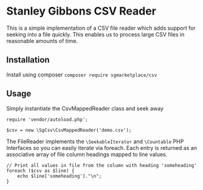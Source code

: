 # Stanley Gibbons CSV Reader
This is a simple implementation of a CSV file reader which adds support for seeking into a file quickly. This enables us to process large CSV files in reasonable amounts of time.

## Installation
Install using composer
`composer require sgmarketplace/csv`

## Usage
Simply instantiate the CsvMappedReader class and seek away
```
require 'vendor/autoload.php';

$csv = new \SgCsv\CsvMappedReader('demo.csv');
```

The FileReader implements the `\SeekableIterator` and `\Countable` PHP Interfaces so you can easily iterate via foreach.
Each entry is returned as an associative array of file column headings mapped to line values.
```
// Print all values in file from the column with heading 'someheading'
foreach ($csv as $line) {
    echo $line['someheading']."\n";
}
```